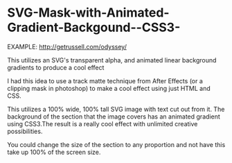 # SVG-Mask-with-Animated-Gradient-Backgound--CSS3-

EXAMPLE: http://getrussell.com/odyssey/

This utilizes an SVG's transparent alpha, and animated linear background gradients to produce a cool effect

I had this idea to use a track matte technique from After Effects (or a clipping mask in photoshop) to make a cool effect using just HTML and CSS.

This utilizes a 100% wide, 100% tall SVG image with text cut out from it. The background of the section that the image covers has an animated gradient using CSS3.The result is a really cool effect with unlimited creative possibilities.

You could change the size of the section to any proportion and not have this take up 100% of the screen size.
